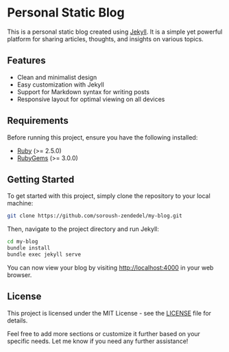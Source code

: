 # Personal Static Blog

This is a personal static blog created using [Jekyll](https://jekyllrb.com/). It is a simple yet powerful platform for sharing articles, thoughts, and insights on various topics.

## Features

- Clean and minimalist design
- Easy customization with Jekyll
- Support for Markdown syntax for writing posts
- Responsive layout for optimal viewing on all devices

## Requirements

Before running this project, ensure you have the following installed:

- [Ruby](https://www.ruby-lang.org/en/documentation/installation/) (>= 2.5.0)
- [RubyGems](https://rubygems.org/pages/download) (>= 3.0.0)

## Getting Started

To get started with this project, simply clone the repository to your local machine:

```bash
git clone https://github.com/soroush-zendedel/my-blog.git
```

Then, navigate to the project directory and run Jekyll:

```bash
cd my-blog
bundle install
bundle exec jekyll serve
```

You can now view your blog by visiting [http://localhost:4000](http://localhost:4000) in your web browser.

## License

This project is licensed under the MIT License - see the [LICENSE](./LICENSE) file for details.

Feel free to add more sections or customize it further based on your specific needs. Let me know if you need any further assistance!

